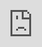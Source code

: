```yaml
---
title: 行业相关性监控
show_date: false

tags:
    - 资产配置
    - 策略
    - 行业
    - 资产相关性
    - 监控

categories:
    - 资产配置
    - 策略
---
```


<style>
iframe {
    /* height: 3000px; */
    left: 0;
    top: 0;
    position: absolute;
    width: 100vw;
    /* margin-left: 5vw;
    margin-right: -5vw; */
    overflow-y: hidden;
}
</style>


<iframe src="http://10.3.8.1:8020" width="100%" height="100%" frameborder="0" ></iframe>